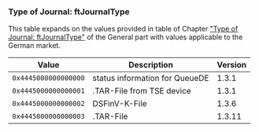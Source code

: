 ### Type of Journal: ftJournalType

This table expands on the values provided in table of Chapter ["Type of Journal: ftJournalType"](../../general/reference-tables/reference-tables.md#c-type-of-journal-ftjournaltype-129) of the General part with values applicable to the German market<span id="t-type-of-journal-ftjournaltype-190">.</span>

| **Value**            | **Description**                | **Version** |
|----------------------|--------------------------------|-------------|
| `0x4445000000000000` | status information for QueueDE | 1.3.1       |
| `0x4445000000000001` | .TAR-File from TSE device      | 1.3.1       |
| `0x4445000000000002` | DSFinV-K-File                  | 1.3.6       |
| `0x4445000000000003` | .TAR-File                      | 1.3.11      |
